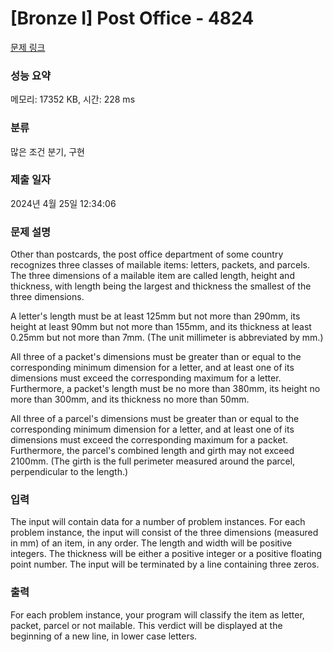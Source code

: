 # [Bronze I] Post Office - 4824 

[문제 링크](https://www.acmicpc.net/problem/4824) 

### 성능 요약

메모리: 17352 KB, 시간: 228 ms

### 분류

많은 조건 분기, 구현

### 제출 일자

2024년 4월 25일 12:34:06

### 문제 설명

<p>Other than postcards, the post office department of some country recognizes three classes of mailable items: letters, packets, and parcels. The three dimensions of a mailable item are called length, height and thickness, with length being the largest and thickness the smallest of the three dimensions.</p>

<p>A letter's length must be at least 125mm but not more than 290mm, its height at least 90mm but not more than 155mm, and its thickness at least 0.25mm but not more than 7mm. (The unit millimeter is abbreviated by mm.)</p>

<p>All three of a packet's dimensions must be greater than or equal to the corresponding minimum dimension for a letter, and at least one of its dimensions must exceed the corresponding maximum for a letter. Furthermore, a packet's length must be no more than 380mm, its height no more than 300mm, and its thickness no more than 50mm.</p>

<p>All three of a parcel's dimensions must be greater than or equal to the corresponding minimum dimension for a letter, and at least one of its dimensions must exceed the corresponding maximum for a packet. Furthermore, the parcel's combined length and girth may not exceed 2100mm. (The girth is the full perimeter measured around the parcel, perpendicular to the length.)</p>

### 입력 

 <p>The input will contain data for a number of problem instances. For each problem instance, the input will consist of the three dimensions (measured in mm) of an item, in any order. The length and width will be positive integers. The thickness will be either a positive integer or a positive floating point number. The input will be terminated by a line containing three zeros.</p>

### 출력 

 <p>For each problem instance, your program will classify the item as letter, packet, parcel or not mailable. This verdict will be displayed at the beginning of a new line, in lower case letters.</p>

